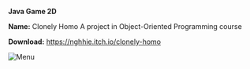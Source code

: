 **Java Game 2D**

**Name:** Clonely Homo
<space>A project in Object-Oriented Programming course <space>

**Download:** https://nghhie.itch.io/clonely-homo

![Menu]()

